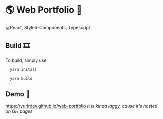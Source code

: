 # 🌎 Web Portfolio 📃

💻React, Styled-Components, Typescript



## Build 🎞

To build, simply use 

```bash
  yarn install
```
```bash
  yarn build
```



## Demo 🚀

https://yurirdev.github.io/web-portfolio
*It is kinda laggy, cause it's hosted on GH pages*

